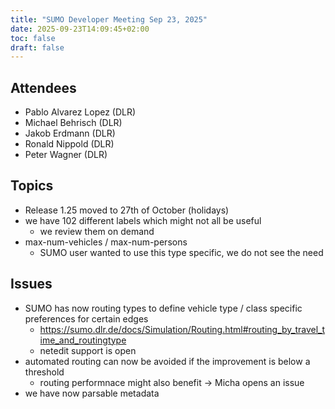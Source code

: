 ```yaml
---
title: "SUMO Developer Meeting Sep 23, 2025"
date: 2025-09-23T14:09:45+02:00
toc: false
draft: false
---
```


## Attendees

- Pablo Alvarez Lopez (DLR)
- Michael Behrisch (DLR)
- Jakob Erdmann (DLR)
- Ronald Nippold (DLR)
- Peter Wagner (DLR)

## Topics

- Release 1.25 moved to 27th of October (holidays)
- we have 102 different labels which might not all be useful
  - we review them on demand
- max-num-vehicles / max-num-persons
  - SUMO user wanted to use this type specific, we do not see the need

## Issues

- SUMO has now routing types to define vehicle type / class specific preferences for certain edges
  - https://sumo.dlr.de/docs/Simulation/Routing.html#routing_by_travel_time_and_routingtype
  - netedit support is open
- automated routing can now be avoided if the improvement is below a threshold
  - routing performnace might also benefit -> Micha opens an issue
- we have now parsable metadata
